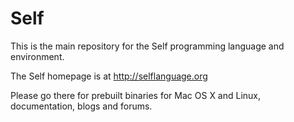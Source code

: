 Self
====

This is the main repository for the Self programming language and environment.

The Self homepage is at http://selflanguage.org

Please go there for prebuilt binaries for Mac OS X and Linux, documentation, blogs and forums.

